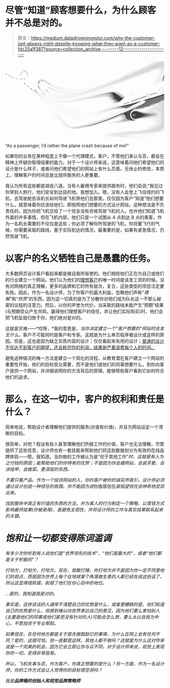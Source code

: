 # 尽管“知道”顾客想要什么，为什么顾客并不总是对的。

> 原文：<https://medium.datadriveninvestor.com/why-the-customer-isnt-always-right-despite-knowing-what-they-want-as-a-customer-fdc25a1f387?source=collection_archive---------12----------------------->

![](img/9009dbc01b26356faae69489cdd7d204.png)

“As a passenger, I’d rather the plane crash because of me!”

如果你的业务在某种程度上不像一个代理模式，客户，不管他们承认与否，都会在精神上怀疑你取得结果的能力。对于一个设计师来说，这意味着问他们希望他们的设计是什么样子，或者问他们希望他们的网站上有什么页面，无休止的修改，本质上，理解客户的时间总是比提供服务的人更重要。

我认为所有这些都是胡说八道。当有人雇佣专家来提供服务时，他们会说:“我见过你带别人旅行，他们安全到达目的地。我想加入。嗯，没有人会登上飞往纽约的飞机，去驾驶舱告诉机长如何驾驶飞机带他们去那里。仅仅因为客户“知道”他们想要什么，就意味着你应该给他们，即按照他们想要的方式设计网站，这种想法是不负责任的，因为你把飞机交给了一个完全没有资格驾驶飞机的人。也许他们知道飞机外面的许多事情，但在飞机内部，他们只是一个试图从 A 点到达 B 点的乘客，作为一名机长需要的不仅仅是这些；你必须了解你所驾驶的飞机，你将要飞行的气候，你需要采取的路线，基于实际到达的情况，最重要的是，如果有紧急情况，仍然驾驶飞机。

# 以客户的名义牺牲自己是愚蠢的任务。

大多数网页设计客户看起来都是被自我所驱使的。他们相信他们正在为自己或他们的行业建立一个网站。他们认为他们的[理想客户](https://medium.com/datadriveninvestor/why-to-some-ideal-clients-arent-the-mythical-creature-most-consider-them-to-be-4415075b01b2)的唯一时间是该发工资的时候。没有对网络的真正理解，更多的品牌和它的所有层次，复合，这些类型的项目注定要失败。因此，作为一名设计师，为了你客户的最大利益，忽略他们声称“*理解*”和“*欣赏*”的东西，因为这一切真的是为了分散你对他们成为队长这一不那么秘密的议程的注意力。然后，以你的声誉为代价，当采取的路线未能产生“预期”结果(与预期受众产生共鸣，赢得他们理想客户的信任，并让他们实际购买)时，他们会把飞机坠毁归咎于你，他们绝对是对的。

这就是灾难——*哎呀，*我的意思是，*当你决定建立一个“客户想要的”网站时会发生什么*。客户不可能同时是客户和专家。这就是为什么单页程序被设计成这样的原因。但是，这也是因为缺乏实质内容的设计；仅仅看起来有用的设计；[普通的设计不仅达不到客户的期望，还会耗尽你的利润，结果是严重浪费每个人的时间。](https://medium.com/datadriveninvestor/how-to-get-the-most-value-out-of-your-designs-b8264f1da551)

避免这种情况的唯一方法是建立一个简化的流程，从教育潜在客户建立一个网站的重要性开始，他们的目标受众需要，而不是他们或他们的同事想要什么，到你向客户提供一个网站，并详细说明你的方法背后的原理，能够帮助客户看到它如何符合他们的追求。

# 那么，在这一切中，客户的权利和责任是什么？

简单地说，帮助设计者理解他们提供的服务(对谁有价值)，并且为网站设定一个清晰的目标。

很简单，对吧？假设有些人甚至理解他们所做工作的价值，客户也无法理解，尽管提供了这些信息，设计师也有一套技能来帮助他们将这些数据划分为有效的在线品牌体验——嗯，我知道。当你做的工作被认为是“优于其他工作”*时，这就是有人为之付钱的原因；能帮助他们的你特有的优势；不是因为你会建网站，会装牙套，会涂指甲，会做菜。更深层的东西。*

*不要只看产品。作为一个投资网站的人，你的客户被你的诚实所吸引，设计师必须通过设计创造一种信任的氛围。你不能因为说*你值得信任*就指望信任会神奇地显现出来。*

*找到服务中真正有价值的东西的方法，并为某人的行为制定一个策略，以雪球方式影响最终结果(你被录用)，是避免主观性，并将设计师的工作与真实结果联系起来的关键。*

# *饱和让一切都变得陈词滥调*

*有多少次你听到有人说他们是“世界领先的技术”，“他们是最大的”，或者“他们都是关于积极的”？*

*打哈欠，打哈欠，打哈欠。现在，我敢打赌，你打哈欠并不是因为你一定不同意他们的观点，而是因为世界上每个在地球某个角落做生意的人都已经在说这些话了，所以这显得很陈腐，削弱了他们在你心目中的地位。*

*…是的，我知道我是对的。*

*事实是，这样说话的人通常不清楚自己的优势是什么，或者更糟糕的是，他们知道自己的优势是什么，但感到难以向世界表达自己的意见，因为他们要么害怕别人(主要是他们的同事或他们甚至没有针对的人)可能会怎么想，要么太以自我为中心，不愿投资于专业帮助。*

*如果信任，在任何地方都是关于首先做鼓励它的事情，为什么在网上会有任何不同？是的，这很可怕，但一直都是这样。其他人都不做吗？这就是为什么这对你来说是一个完美的机会，因为它会立即让你与众不同，对于设计师来说，视觉上表现你的一切，变得非常容易。*

*所以，飞机失事与否，作为客户，你真正想要的是什么？另一方面，作为一名设计师，你的工作方式会让人觉得你的目标很空洞吗？*

*我是[](http://bit.ly/TheBrandTUB)**品牌桶的创始人和视觉品牌策略师***